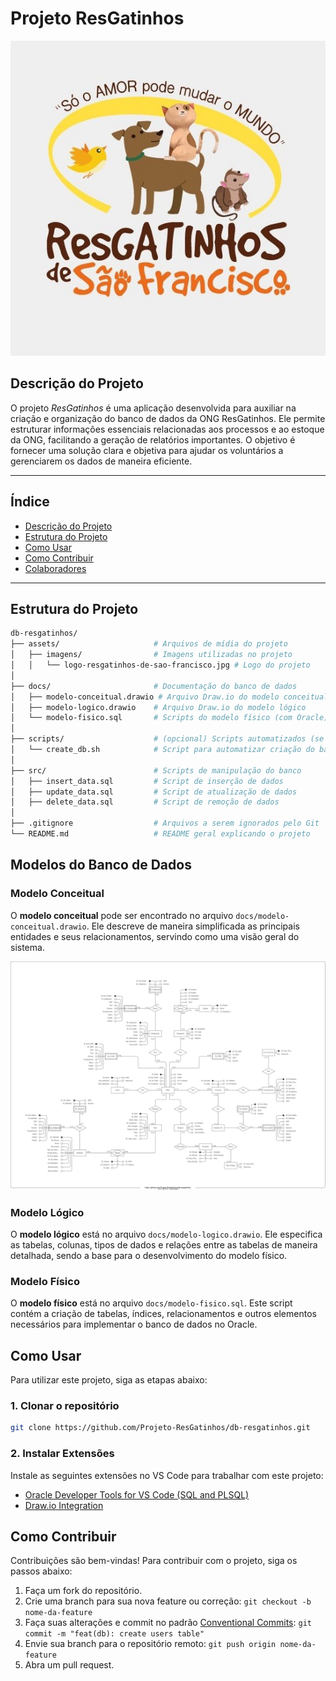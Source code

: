 # Projeto ResGatinhos

![Logo do Projeto](./assets/images/logo-resgatinhos-de-sao-francisco.jpg)

## Descrição do Projeto

O projeto *ResGatinhos* é uma aplicação desenvolvida para auxiliar na criação e organização do banco de dados da ONG ResGatinhos. Ele permite estruturar informações essenciais relacionadas aos processos e ao estoque da ONG, facilitando a geração de relatórios importantes. O objetivo é fornecer uma solução clara e objetiva para ajudar os voluntários a gerenciarem os dados de maneira eficiente.

---

## Índice

- [Descrição do Projeto](#descrição-do-projeto)
- [Estrutura do Projeto](#estrutura-do-projeto)
- [Como Usar](#como-usar)
- [Como Contribuir](#como-contribuir)
- [Colaboradores](#colaboradores)

---

## Estrutura do Projeto

```bash
db-resgatinhos/
├── assets/                     # Arquivos de mídia do projeto
│   ├── imagens/                # Imagens utilizadas no projeto
│   │   └── logo-resgatinhos-de-sao-francisco.jpg # Logo do projeto
│
├── docs/                       # Documentação do banco de dados
│   ├── modelo-conceitual.drawio # Arquivo Draw.io do modelo conceitual
│   ├── modelo-logico.drawio    # Arquivo Draw.io do modelo lógico
│   └── modelo-fisico.sql       # Scripts do modelo físico (com Oracle)
│
├── scripts/                    # (opcional) Scripts automatizados (se necessário)
│   └── create_db.sh            # Script para automatizar criação do banco
│
├── src/                        # Scripts de manipulação do banco
│   ├── insert_data.sql         # Script de inserção de dados
│   ├── update_data.sql         # Script de atualização de dados
│   ├── delete_data.sql         # Script de remoção de dados
│
├── .gitignore                  # Arquivos a serem ignorados pelo Git
└── README.md                   # README geral explicando o projeto
```

## Modelos do Banco de Dados

### Modelo Conceitual

O **modelo conceitual** pode ser encontrado no arquivo `docs/modelo-conceitual.drawio`. Ele descreve de maneira simplificada as principais entidades e seus relacionamentos, servindo como uma visão geral do sistema.

![Modelo Conceitual](./assets/models/modelo-conceitual.svg)

### Modelo Lógico

O **modelo lógico** está no arquivo `docs/modelo-logico.drawio`. Ele especifica as tabelas, colunas, tipos de dados e relações entre as tabelas de maneira detalhada, sendo a base para o desenvolvimento do modelo físico.

### Modelo Físico

O **modelo físico** está no arquivo `docs/modelo-fisico.sql`. Este script contém a criação de tabelas, índices, relacionamentos e outros elementos necessários para implementar o banco de dados no Oracle.

## Como Usar

Para utilizar este projeto, siga as etapas abaixo:

### 1. Clonar o repositório

```bash
git clone https://github.com/Projeto-ResGatinhos/db-resgatinhos.git
```

### 2. Instalar Extensões

Instale as seguintes extensões no VS Code para trabalhar com este projeto:

- [Oracle Developer Tools for VS Code (SQL and PLSQL)](https://marketplace.visualstudio.com/items?itemName=Oracle.oracledevtools)
- [Draw.io Integration](https://marketplace.visualstudio.com/items?itemName=hediet.vscode-drawio)

## Como Contribuir

Contribuições são bem-vindas! Para contribuir com o projeto, siga os passos abaixo:

1. Faça um fork do repositório.
2. Crie uma branch para sua nova feature ou correção: `git checkout -b nome-da-feature`
3. Faça suas alterações e commit no padrão [Conventional Commits](https://www.conventionalcommits.org/en/v1.0.0/): `git commit -m "feat(db): create users table"`
4. Envie sua branch para o repositório remoto: `git push origin nome-da-feature`
5. Abra um pull request.